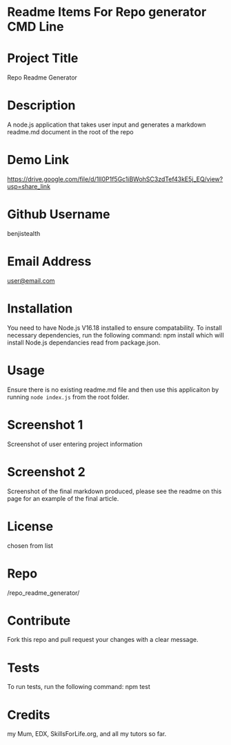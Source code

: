 # Readme Items For Repo generator CMD Line


# Project Title
Repo Readme Generator

# Description
A node.js application that takes user input and generates a markdown readme.md document in the root of the repo

# Demo Link
https://drive.google.com/file/d/1ll0P1f5Gc1iBWohSC3zdTef43kE5j_EQ/view?usp=share_link

# Github Username
benjistealth

# Email Address
user@email.com

# Installation
You need to have Node.js V16.18 installed to ensure compatability. To install necessary dependencies, run the following command: npm install which will install Node.js dependancies read from package.json.

# Usage
Ensure there is no existing readme.md file and then use this applicaiton by running `node index.js` from the root folder.

# Screenshot 1
Screenshot of user entering project information

# Screenshot 2
Screenshot of the final markdown produced, please see the readme on this page for an example of the final article.

# License
chosen from list

# Repo
/repo_readme_generator/

# Contribute
Fork this repo and pull request your changes with a clear message.

# Tests
To run tests, run the following command: npm test

# Credits
 my Mum, EDX, SkillsForLife.org, and all my tutors so far.

